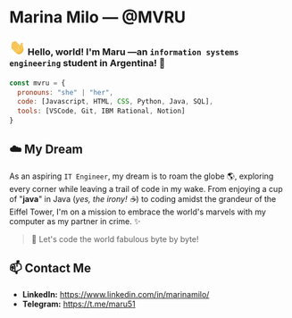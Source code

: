 # Marina Milo — @MVRU 

### <img src="https://github.com/MVRU/MVRU/blob/67b61b905c963ac5f2e013cd330c1c9a172aa2d3/Hi.gif" width="29px"> Hello, world! I'm Maru —an ```information systems engineering``` student in Argentina! 🧉

```javascript
const mvru = {
  pronouns: "she" | "her",
  code: [Javascript, HTML, CSS, Python, Java, SQL],
  tools: [VSCode, Git, IBM Rational, Notion]
}
```

## ☁️ My Dream
As an aspiring ```IT Engineer```, my dream is to roam the globe 🌎, exploring every corner while leaving a trail of code in my wake. From enjoying a cup of "**java**" in Java (_yes, the irony! ☕️_) to coding amidst the grandeur of the Eiffel Tower, I'm on a mission to embrace the world's marvels with my computer as my partner in crime. ✨

> 🤖 Let's code the world fabulous byte by byte!

## 📫 Contact Me
- **LinkedIn:** https://www.linkedin.com/in/marinamilo/
- **Telegram:** https://t.me/maru51

<!--
**MVRU/MVRU** is a ✨ _special_ ✨ repository because its `README.md` (this file) appears on your GitHub profile.

Here are some ideas to get you started:

- 🔭 I’m currently working on ...
- 🌱 I’m currently learning ...
- 👯 I’m looking to collaborate on ...
- 🤔 I’m looking for help with ...
- 💬 Ask me about ...
- 📫 How to reach me: ...
- 😄 Pronouns: ...
- ⚡ Fun fact: ...
-->
